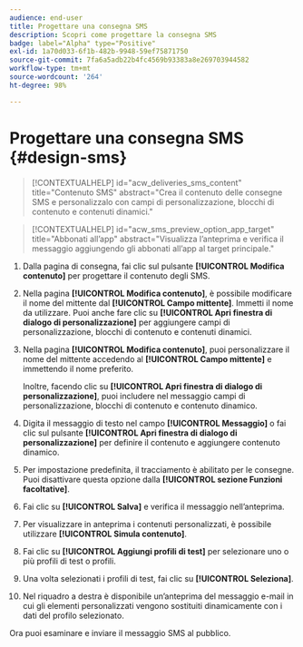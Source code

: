 ```yaml
---
audience: end-user
title: Progettare una consegna SMS
description: Scopri come progettare la consegna SMS
badge: label="Alpha" type="Positive"
exl-id: 1a70d033-6f1b-482b-9948-59ef75871750
source-git-commit: 7fa6a5adb22b4fc4569b93383a8e269703944582
workflow-type: tm+mt
source-wordcount: '264'
ht-degree: 98%

---
```


# Progettare una consegna SMS {#design-sms}

>[!CONTEXTUALHELP]
>id="acw_deliveries_sms_content"
>title="Contenuto SMS"
>abstract="Crea il contenuto delle consegne SMS e personalizzalo con campi di personalizzazione, blocchi di contenuto e contenuti dinamici."

>[!CONTEXTUALHELP]
>id="acw_sms_preview_option_app_target"
>title="Abbonati all’app"
>abstract="Visualizza l’anteprima e verifica il messaggio aggiungendo gli abbonati all’app al target principale."

1. Dalla pagina di consegna, fai clic sul pulsante **[!UICONTROL Modifica contenuto]** per progettare il contenuto degli SMS.

1. Nella pagina **[!UICONTROL Modifica contenuto]**, è possibile modificare il nome del mittente dal **[!UICONTROL Campo mittente]**. Immetti il nome da utilizzare. Puoi anche fare clic su **[!UICONTROL Apri finestra di dialogo di personalizzazione]** per aggiungere campi di personalizzazione, blocchi di contenuto e contenuti dinamici.

1. Nella pagina **[!UICONTROL Modifica contenuto]**, puoi personalizzare il nome del mittente accedendo al **[!UICONTROL Campo mittente]** e immettendo il nome preferito.

   Inoltre, facendo clic su **[!UICONTROL Apri finestra di dialogo di personalizzazione]**, puoi includere nel messaggio campi di personalizzazione, blocchi di contenuto e contenuto dinamico.

1. Digita il messaggio di testo nel campo **[!UICONTROL Messaggio]** o fai clic sul pulsante **[!UICONTROL Apri finestra di dialogo di personalizzazione]** per definire il contenuto e aggiungere contenuto dinamico.

1. Per impostazione predefinita, il tracciamento è abilitato per le consegne. Puoi disattivare questa opzione dalla **[!UICONTROL sezione Funzioni facoltative]**.

1. Fai clic su **[!UICONTROL Salva]** e verifica il messaggio nell’anteprima.

1. Per visualizzare in anteprima i contenuti personalizzati, è possibile utilizzare **[!UICONTROL Simula contenuto]**.

1. Fai clic su **[!UICONTROL Aggiungi profili di test]** per selezionare uno o più profili di test o profili.

1. Una volta selezionati i profili di test, fai clic su **[!UICONTROL Seleziona]**.

1. Nel riquadro a destra è disponibile un’anteprima del messaggio e-mail in cui gli elementi personalizzati vengono sostituiti dinamicamente con i dati del profilo selezionato.

Ora puoi esaminare e inviare il messaggio SMS al pubblico.

